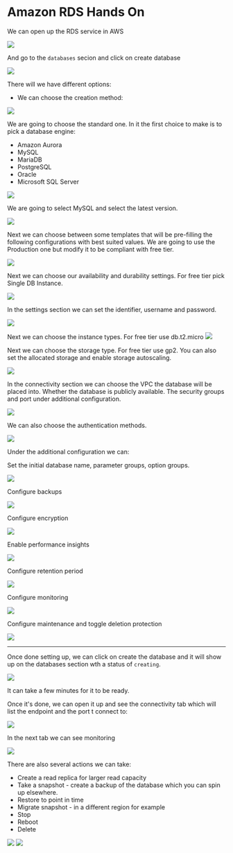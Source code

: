 # Amazon RDS Hands On

We can open up the RDS service in AWS

![](2022-02-07-17-40-00.png)

And go to the `databases` secion and click on create database

![](2022-02-07-17-40-31.png)

There will we have different options:

- We can choose the creation method:

![](2022-02-07-17-44-40.png)

We are going to choose the standard one. In it the first choice to make is to pick a database engine:

- Amazon Aurora
- MySQL
- MariaDB
- PostgreSQL
- Oracle
- Microsoft SQL Server

![](2022-02-07-17-45-53.png)

We are going to select MySQL and select the latest version.

![](2022-02-07-17-46-59.png)

Next we can choose between some templates that will be pre-filling the following configurations with best suited values. We are going to use the Production one but modify it to be compliant with free tier.

![](2022-02-07-17-48-13.png)

Next we can choose our availability and durability settings. For free tier pick Single DB Instance.

![](2022-02-07-17-49-51.png)

In the settings section we can set the identifier, username and password.

![](2022-02-07-17-50-05.png)

Next we can choose the instance types. For free tier use db.t2.micro
![](2022-02-07-17-50-19.png)

Next we can choose the storage type. For free tier use gp2. You can also set the allocated storage and enable storage autoscaling.

![](2022-02-07-17-50-29.png)

In the connectivity section we can choose the VPC the database will be placed into. Whether the database is publicly available. The security groups and port under additional configuration.

![](2022-02-07-17-50-54.png)


We can also choose the authentication methods.

![](2022-02-07-17-51-16.png)

Under the additional configuration we can:

Set the initial database name, parameter groups, option groups.

![](2022-02-07-18-01-22.png)

Configure backups

![](2022-02-07-18-01-46.png)

Configure encryption

![](2022-02-07-18-02-25.png)

Enable performance insights

![](2022-02-07-18-02-56.png)

Configure retention period

![](2022-02-07-18-03-21.png)

Configure monitoring

![](2022-02-07-18-03-45.png)


Configure maintenance and toggle deletion protection

![](2022-02-07-18-04-13.png)

---

Once done setting up, we can click on create the database and it will show up on the databases section wth a status of `creating`.

![](2022-02-07-18-08-19.png)

It can take a few minutes for it to be ready.

Once it's done, we can open it up and see the connectivity tab which will list the endpoint and the port t connect to:

![](2022-02-07-18-13-29.png)

In the next tab we can see monitoring

![](2022-02-07-18-14-17.png)

There are also several actions we can take:

- Create a read replica for larger read capacity
- Take a snapshot - create a backup of the database which you can spin up elsewhere.
- Restore to point in time
- Migrate snapshot - in a different region for example
- Stop
- Reboot
- Delete

![](2022-02-07-18-15-14.png)
![](2022-02-07-18-17-12.png)